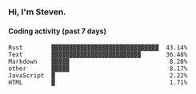### Hi, I'm Steven.

#### Coding activity (past 7 days)
```
Rust        ▓▓▓▓▓▓▓▓▓▓▓▓▓▓▓▓▓▓▓▓▓▓▓▓▓▓▓▓▓▓  43.14%
Text        ▓▓▓▓▓▓▓▓▓▓▓▓▓▓▓▓▓▓▓▓▓▓▓▓▓       36.48%
Markdown    ▓▓▓▓▓                            8.28%
other       ▓▓▓▓▓                            8.17%
JavaScript  ▓                                2.22%
HTML        ▓                                1.71%
```
